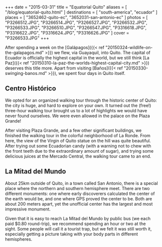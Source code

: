 +++
date    = "2015-03-31"
title   = "Equatorial Quito"
aliases = [ "/blog/equatorial-quito.html" ]
destinations = [ "south-america", "ecuador" ]
places  = [ "3652462-quito-ec", "3652031-san-antonio-ec" ]
photos  = [
  "P3266512.JPG", "P3266514.JPG", "P3266527.JPG", "P3266532.JPG", "P3266533.JPG",
  "P3266510.JPG", "P3266547.JPG", "P3316618.JPG", "P3316622.JPG", "P3316624.JPG",
  "P3316626.JPG"
]
cover = "P3266533.JPG"
+++

After spending a week on the [Galápagos]({{< ref "20150324-wildlife-on-the-galapagos.md" >}}) we flew, via Guayaquil, into Quito. The capital of Ecuador is officially the highest capital in the world, but we still think [La Paz]({{< ref "20150310-la-paz-the-worlds-highest-capital-city.md" >}}) deserves this title more. Apart from visiting [Baños]({{< ref "20150330-swinging-banos.md" >}}), we spent four days in Quito itself.
<!--more-->
## Centro Histórico
We opted for an organized walking tour through the historic center of Quito: the city is huge, and hard to explore on your own. It turned out the (free!) three-hour walking tour brought us to a lot of highlights we would have never found ourselves. We were even allowed in the palace on the Plaza Grande!

After visiting Plaza Grande, and a few other significant buildings, we finished the walking tour in the colorful neighborhood of La Ronde. From here, the view of the Virgin of Quito statue on the hill was quite beautiful. After trying out some Ecuadorian candy (with a warning not to chew with the front teeth due to the extraordinary amount of sugar), and trying some delicious juices at the Mercado Central, the walking tour came to an end.

## La Mitad del Mundo
About 25km outside of Quito, in a town called San Antonio, there is a special place where the northern and southern hemisphere meet. There are two different monuments: one where early discoverers calculated the center of the earth would be, and one where GPS proved the center to be. Both are about 200 meters apart, yet the unofficial center has the largest and most impressive monument.

Given that it is easy to reach La Mitad del Mundo by public bus (we each paid $0.80 round-trip), we recommend spending an hour or two at the sight. Some people will call it a tourist trap, but we felt it was still worth it, especially getting a picture taking with your body parts in different hemispheres.